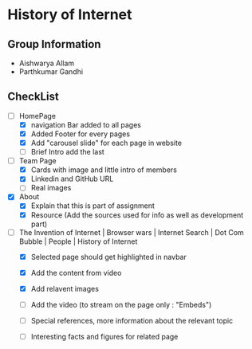 # History of Internet



## Group Information
* Aishwarya Allam
* Parthkumar Gandhi

## CheckList
- [ ] HomePage
	- [X] navigation Bar added to all pages
	- [X] Added Footer for every pages
	- [X] Add "carousel slide" for each page in website
	- [ ] Brief Intro add the last
- [ ] Team Page
	- [X] Cards with image and little intro of members
	- [X] Linkedin and GitHub URL
	- [ ] Real images
- [X] About
	- [X] Explain that this is part of assignment
	- [X] Resource (Add the sources used for info as well as development part)
- [ ] The Invention of Internet | Browser wars | Internet Search | Dot Com Bubble | People | History of Internet
	- [X] Selected page should get highlighted in navbar
	- [X] Add the content from video
	- [X] Add relavent images
	- [ ] Add the video (to stream on the page only : "Embeds")
    - [ ] Special references, more information about the relevant topic
    - [ ] Interesting facts and figures for related page

    
